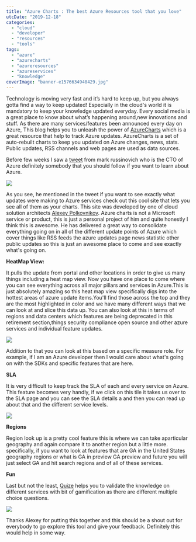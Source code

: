 ```yaml
---
title: "Azure Charts : The best Azure Resources tool that you love"
utcDate: "2019-12-18"
categories: 
  - "cloud"
  - "developer"
  - "resources"
  - "tools"
tags: 
  - "azure"
  - "azurecharts"
  - "azureresources"
  - "azureservices"
  - "knowledge"
coverImage: "banner-e1576634940429.jpg"
---
```


Technology is moving very fast and it’s hard to keep up, but you always gotta find a way to keep updated! Especially in the cloud's world it is mandatory to keep your knowledge updated everyday. Every social media is a great place to know about what’s happening around,new innovations and stuff. As there are many services/features been announced every day on Azure, This blog helps you to unleash the power of [AzureCharts](https://azurecharts.com/) which is a great resource that help to track Azure updates. AzureCharts is a set of auto-rebuilt charts to keep you updated on Azure changes, news, stats. Public updates, RSS channels and web pages are used as data sources.

Before few weeks I saw a [tweet](https://twitter.com/markrussinovich/status/1197619377023008769) from mark russinovich who is the CTO of Azure definitely somebody that you should follow if you want to learn about Azure.

![](https://sajeetharan.wordpress.com/wp-content/uploads/2019/12/mark.jpg?w=589)

As you see, he mentioned in the tweet if you want to see exactly what updates were making to Azure services check out this cool site that lets you see all of them as your charts. This site was developed by one of cloud solution architects [Alexey Polkovnikov](https://www.linkedin.com/in/alexeypolkovnikov/). Azure charts is not a Microsoft service or product, this is just a personal project of him and quite honestly I think this is awesome. He has delivered a great way to consolidate everything going on in all of the different update points of Azure which cover things like RSS feeds the azure updates page news statistic other public updates so this is just an awesome place to come and see exactly what's going on.

**HeatMap View:**

It pulls the update from portal and other locations in order to give us many things including a heat map view. Now you have one place to come where you can see everything across all major pillars and services in Azure.This is just absolutely amazing so this heat map view specifically digs into the hottest areas of azure update items.You'll find those across the top and they are the most highlighted in color and we have many different ways that we can look at and slice this data up. You can also look at this in terms of regions and data centers which features are being deprecated in this retirement section,things security compliance open source and other azure services and individual feature updates.

![](https://sajeetharan.wordpress.com/wp-content/uploads/2019/12/3-1.jpg?w=1024)

Addition to that you can look at this based on a specific measure role. For example, if I am an Azure developer then I would care about what's going on with the SDKs and specific features that are here.

**SLA**

It is very difficult to keep track the SLA of each and every service on Azure. This feature becomes very handly, if we click on this tile it takes us over to the SLA page and you can see the SLA details a and then you can read up about that and the different service levels.

![](https://sajeetharan.wordpress.com/wp-content/uploads/2019/12/2.jpg?w=1024)

**Regions**

Region look up is a pretty cool feature this is where we can take aparticular geography and again compare it to another region but a little more. specifically, if you want to look at features that are GA in the United States geography regions or what is GA in preview GA preview and future you will just select GA and hit search regions and of all of these services.

**Fun**

Last but not the least, [Quize](https://azurecharts.com/quiz) helps you to validate the knowledge on different services with bit of gamification as there are different multiple choice questions.

![](https://sajeetharan.wordpress.com/wp-content/uploads/2019/12/1-1.jpg?w=1024)

Thanks Alexey for putting this together and this should be a shout out for everybody to go explore this tool and give your feedback. Definitely this would help in some way.
